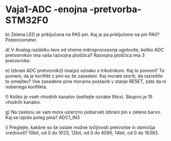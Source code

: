 # Vaja1-ADC -enojna -pretvorba-STM32F0

b)  Zelena LED je priključena na PA5 pin. Kaj je pa priključeno na pin PA0?    Potenciometer.

d) V Analog razdelku levo od sheme mikroprocesorja ugotovite, koliko ADC pretvornikov ima vaša razvojna ploščica? Razvojna ploščica ima 3 pretvornike. 

e) Izbrani ADC pretvornik(i) ima(jo) oznako s trikotnikom. Kaj to pomeni? To pomeni, da je konflikt z pini-so že zasedeni. Kaj morate storiti, da razrešite to omejitev? Vse zasedene pine moramo postaviti v stanje RESET, zato da ni nobenega konflikta. 

f) Koliko je vseh vhodnih kanalov (seštejte oznake INxx). Skupno je 15 vhodnih kanalov. 

g) Na zaslonu se vam mora usterzno pobarvati izbrani pin v zeleno barvo. Kaj se izpiše poleg pina? ADC1_IN3 

i) Preglejte, kakšne so še ostale možne ločljivosti pretvorbe in območja vrednosti? 10bit, od 0 do 1023, 12bit, od 0 do 4095, 14bit, od 0 do 16383.
